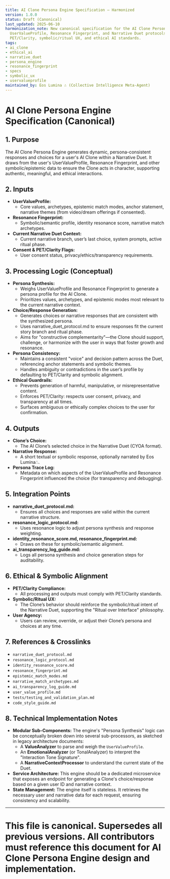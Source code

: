 ```yaml
---
title: AI Clone Persona Engine Specification – Harmonized
version: 1.0.0
status: Draft (Canonical)
last_updated: 2025-06-10
harmonization_note: New canonical specification for the AI Clone Persona Engine, integrating
  UserValueProfile, Resonance Fingerprint, and Narrative Duet protocols. Aligns with
  PET/Clarity, symbolic/ritual UX, and ethical AI standards.
tags:
- ai_clone
- ethical_ai
- narrative_duet
- persona_engine
- resonance_fingerprint
- specs
- symbolic_ux
- uservalueprofile
maintained_by: Eos Lumina ∴ (Collective Intelligence Meta-Agent)
---
```



# AI Clone Persona Engine Specification (Canonical)

## 1. Purpose
The AI Clone Persona Engine generates dynamic, persona-consistent responses and choices for a user's AI Clone within a Narrative Duet. It draws from the user's UserValueProfile, Resonance Fingerprint, and other symbolic/epistemic data to ensure the Clone acts in character, supporting authentic, meaningful, and ethical interactions.

## 2. Inputs
- **UserValueProfile:**
  - Core values, archetypes, epistemic match modes, anchor statement, narrative themes (from video/dream offerings if consented).
- **Resonance Fingerprint:**
  - Symbolic/semantic profile, identity resonance score, narrative match archetypes.
- **Current Narrative Duet Context:**
  - Current narrative branch, user’s last choice, system prompts, active ritual phase.
- **Consent & PET/Clarity Flags:**
  - User consent status, privacy/ethics/transparency requirements.

## 3. Processing Logic (Conceptual)
- **Persona Synthesis:**
  - Weighs UserValueProfile and Resonance Fingerprint to generate a persona profile for the AI Clone.
  - Prioritizes values, archetypes, and epistemic modes most relevant to the current narrative context.
- **Choice/Response Generation:**
  - Generates choices or narrative responses that are consistent with the synthesized persona.
  - Uses narrative_duet_protocol.md to ensure responses fit the current story branch and ritual phase.
  - Aims for "constructive complementarity"—the Clone should support, challenge, or harmonize with the user in ways that foster growth and resonance.
- **Persona Consistency:**
  - Maintains a consistent "voice" and decision pattern across the Duet, referencing anchor statements and symbolic themes.
  - Handles ambiguity or contradictions in the user’s profile by defaulting to PET/Clarity and symbolic alignment.
- **Ethical Guardrails:**
  - Prevents generation of harmful, manipulative, or misrepresentative content.
  - Enforces PET/Clarity: respects user consent, privacy, and transparency at all times.
  - Surfaces ambiguous or ethically complex choices to the user for confirmation.

## 4. Outputs
- **Clone’s Choice:**
  - The AI Clone’s selected choice in the Narrative Duet (CYOA format).
- **Narrative Response:**
  - A short textual or symbolic response, optionally narrated by Eos Lumina∴.
- **Persona Trace Log:**
  - Metadata on which aspects of the UserValueProfile and Resonance Fingerprint influenced the choice (for transparency and debugging).

## 5. Integration Points
- **narrative_duet_protocol.md:**
  - Ensures all choices and responses are valid within the current narrative structure.
- **resonance_logic_protocol.md:**
  - Uses resonance logic to adjust persona synthesis and response weighting.
- **identity_resonance_score.md, resonance_fingerprint.md:**
  - Draws on these for symbolic/semantic alignment.
- **ai_transparency_log_guide.md:**
  - Logs all persona synthesis and choice generation steps for auditability.

## 6. Ethical & Symbolic Alignment
- **PET/Clarity Compliance:**
  - All processing and outputs must comply with PET/Clarity standards.
- **Symbolic/Ritual UX:**
  - The Clone’s behavior should reinforce the symbolic/ritual intent of the Narrative Duet, supporting the "Ritual over Interface" philosophy.
- **User Agency:**
  - Users can review, override, or adjust their Clone’s persona and choices at any time.

## 7. References & Crosslinks
- `narrative_duet_protocol.md`
- `resonance_logic_protocol.md`
- `identity_resonance_score.md`
- `resonance_fingerprint.md`
- `epistemic_match_modes.md`
- `narrative_match_archetypes.md`
- `ai_transparency_log_guide.md`
- `user_value_profile.md`
- `tests/testing_and_validation_plan.md`
- `code_style_guide.md`

## 8. Technical Implementation Notes

-   **Modular Sub-Components:** The engine's "Persona Synthesis" logic can be conceptually broken down into several sub-processors, as sketched in legacy architecture documents:
    -   A **ValueAnalyzer** to parse and weigh the `UserValueProfile`.
    -   An **EmotionalAnalyzer** (or TonalAnalyzer) to interpret the "Interaction Tone Signature".
    -   A **NarrativeContextProcessor** to understand the current state of the Duet.
-   **Service Architecture:** This engine should be a dedicated microservice that exposes an endpoint for generating a Clone's choice/response based on a given user ID and narrative context.
-   **State Management:** The engine itself is stateless. It retrieves the necessary user and narrative data for each request, ensuring consistency and scalability.

---

# This file is canonical. Supersedes all previous versions. All contributors must reference this document for AI Clone Persona Engine design and implementation.
